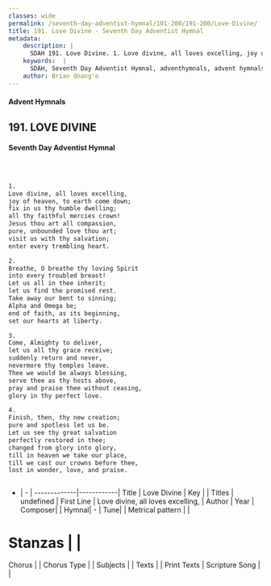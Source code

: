 ```yaml
---
classes: wide
permalink: /seventh-day-adventist-hymnal/101-200/191-200/Love-Divine/
title: 191. Love Divine - Seventh Day Adventist Hymnal
metadata:
    description: |
      SDAH 191. Love Divine. 1. Love divine, all loves excelling, joy of heaven, to earth come down; fix in us thy humble dwelling; all thy faithful mercies crown! Jesus thou art all compassion, pure, unbounded love thou art; visit us with thy salvation; enter every trembling heart.
    keywords:  |
      SDAH, Seventh Day Adventist Hymnal, adventhymnals, advent hymnals, Love Divine, Love divine, all loves excelling, 
    author: Brian Onang'o
---
```


#### Advent Hymnals
## 191. LOVE DIVINE
#### Seventh Day Adventist Hymnal

```txt



1.
Love divine, all loves excelling,
joy of heaven, to earth come down;
fix in us thy humble dwelling;
all thy faithful mercies crown!
Jesus thou art all compassion,
pure, unbounded love thou art;
visit us with thy salvation;
enter every trembling heart.

2.
Breathe, O breathe thy loving Spirit
into every troubled breast!
Let us all in thee inherit;
let us find the promised rest.
Take away our bent to sinning;
Alpha and Omega be;
end of faith, as its beginning,
set our hearts at liberty.

3.
Come, Almighty to deliver,
let us all thy grace receive;
suddenly return and never,
nevermore thy temples leave.
Thee we would be always blessing,
serve thee as thy hosts above,
pray and praise thee without ceasing,
glory in thy perfect love.

4.
Finish, then, thy new creation;
pure and spotless let us be.
Let us see thy great salvation
perfectly restored in thee;
changed from glory into glory,
till in heaven we take our place,
till we cast our crowns before thee,
lost in wonder, love, and praise.



```

- |   -  |
-------------|------------|
Title | Love Divine |
Key |  |
Titles | undefined |
First Line | Love divine, all loves excelling, |
Author | 
Year | 
Composer|  |
Hymnal|  - |
Tune|  |
Metrical pattern | |
# Stanzas |  |
Chorus |  |
Chorus Type |  |
Subjects |  |
Texts |  |
Print Texts | 
Scripture Song |  |
  
